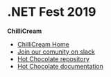 # .NET Fest 2019

**ChilliCream**

- [ChilliCream Home](https://chillicream.com)
- [Join our comunity on slack](https://join.slack.com/t/hotchocolategraphql/shared_invite/enQtNTA4NjA0ODYwOTQ0LTViMzA2MTM4OWYwYjIxYzViYmM0YmZhYjdiNzBjOTg2ZmU1YmMwNDZiYjUyZWZlMzNiMTk1OWUxNWZhMzQwY2Q)
- [Hot Chocolate repository](http://github.com/chillicream/hotchocolate)
- [Hot Chocolate documentation](https://hotchocolate.io)
